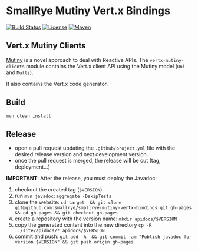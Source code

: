 # SmallRye Mutiny Vert.x Bindings

[![Build Status](https://github.com/smallrye/smallrye-mutiny-vertx-bindings/workflows/SmallRye%20Build/badge.svg?branch=main)](https://github.com/smallrye/smallrye-mutiny-vertx-bindings/actions?query=workflow%3A%22SmallRye+Build%22)
[![License](https://img.shields.io/github/license/smallrye/smallrye-fault-tolerance.svg)](http://www.apache.org/licenses/LICENSE-2.0)
[![Maven](https://img.shields.io/maven-central/v/io.smallrye.reactive/smallrye-mutiny-vertx-bindings-projects?color=green)]()

## Vert.x Mutiny Clients

[Mutiny](https://smallrye.io/smallrye-mutiny) is a novel approach to deal with Reactive APIs.
The `vertx-mutiny-clients` module contains the Vert.x client API using the Mutiny model (`Uni` and `Multi`).

It also contains the Vert.x code generator.

## Build

`mvn clean install`

## Release

- open a pull request updating the `.github/project.yml` file with the desired release version and next development version.
- once the pull request is merged, the release will be cut (tag, deployment...)

**IMPORTANT**: After the release, you must deploy the Javadoc:

1. checkout the created tag (`$VERSION`)
2. run `mvn javadoc:aggregate -DskipTests`
3. clone the website: `cd target  && git clone git@github.com:smallrye/smallrye-mutiny-vertx-bindings.git gh-pages  && cd gh-pages && git checkout gh-pages`
4. create a repository with the version name: `mkdir apidocs/$VERSION`
5. copy the generated content into the new directory `cp -R ../site/apidocs/* apidocs/$VERSION`
6. commit and push: `git add -A  && git commit -am "Publish javadoc for version $VERSION" && git push origin gh-pages`

